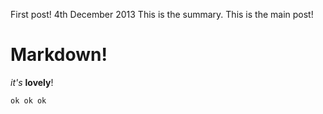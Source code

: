 First post!
4th December 2013
This is the summary.
This is the main post!
# Markdown!
*it's* **lovely**!

```
ok ok ok
```
